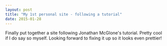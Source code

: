 ```yaml
---
layout: post
title: "My 1st personal site - following a tutorial"
date: 2015-01-28
---
```


Finally put together a site following Jonathan McGlone's tutorial. Pretty cool if I do say so myself. Looking forward to fixing it up so it looks even prettier!
